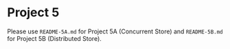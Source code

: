 Project 5
====================

Please use `README-5A.md` for Project 5A (Concurrent Store) and
`README-5B.md` for Project 5B (Distributed Store).
